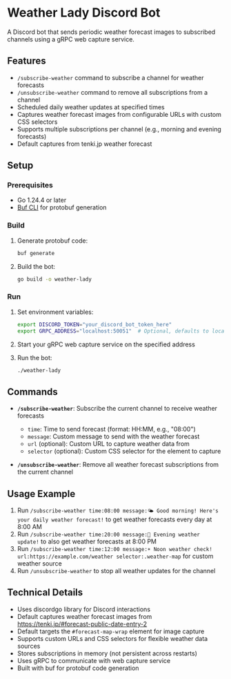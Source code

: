 # Weather Lady Discord Bot

A Discord bot that sends periodic weather forecast images to subscribed channels using a gRPC web capture service.

## Features

- `/subscribe-weather` command to subscribe a channel for weather forecasts
- `/unsubscribe-weather` command to remove all subscriptions from a channel
- Scheduled daily weather updates at specified times
- Captures weather forecast images from configurable URLs with custom CSS selectors
- Supports multiple subscriptions per channel (e.g., morning and evening forecasts)
- Default captures from tenki.jp weather forecast

## Setup

### Prerequisites

- Go 1.24.4 or later
- [Buf CLI](https://docs.buf.build/installation) for protobuf generation

### Build

1. Generate protobuf code:
   ```bash
   buf generate
   ```

2. Build the bot:
   ```bash
   go build -o weather-lady
   ```

### Run

1. Set environment variables:
   ```bash
   export DISCORD_TOKEN="your_discord_bot_token_here"
   export GRPC_ADDRESS="localhost:50051"  # Optional, defaults to localhost:50051
   ```

2. Start your gRPC web capture service on the specified address

3. Run the bot:
   ```bash
   ./weather-lady
   ```

## Commands

- **`/subscribe-weather`**: Subscribe the current channel to receive weather forecasts
  - `time`: Time to send forecast (format: HH:MM, e.g., "08:00")
  - `message`: Custom message to send with the weather forecast
  - `url` (optional): Custom URL to capture weather data from
  - `selector` (optional): Custom CSS selector for the element to capture
  
- **`/unsubscribe-weather`**: Remove all weather forecast subscriptions from the current channel

## Usage Example

1. Run `/subscribe-weather time:08:00 message:🌤️ Good morning! Here's your daily weather forecast!` to get weather forecasts every day at 8:00 AM
2. Run `/subscribe-weather time:20:00 message:🌙 Evening weather update!` to also get weather forecasts at 8:00 PM  
3. Run `/subscribe-weather time:12:00 message:☀️ Noon weather check! url:https://example.com/weather selector:.weather-map` for custom weather source
4. Run `/unsubscribe-weather` to stop all weather updates for the channel

## Technical Details

- Uses discordgo library for Discord interactions
- Default captures weather forecast images from https://tenki.jp/#forecast-public-date-entry-2 
- Default targets the `#forecast-map-wrap` element for image capture
- Supports custom URLs and CSS selectors for flexible weather data sources
- Stores subscriptions in memory (not persistent across restarts)
- Uses gRPC to communicate with web capture service
- Built with buf for protobuf code generation
